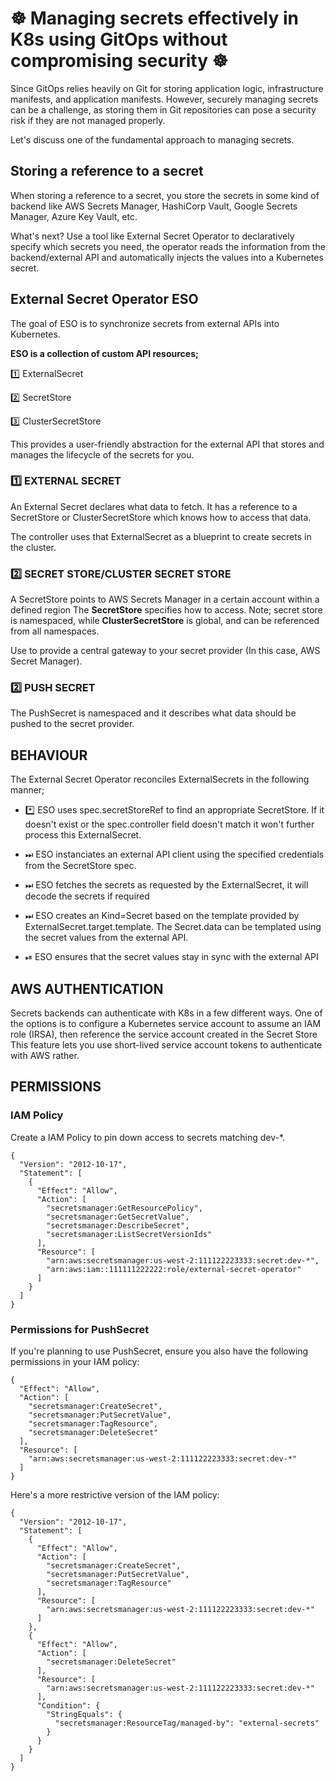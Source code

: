# ☸ Managing secrets effectively in K8s using GitOps without compromising security ☸

Since GitOps relies heavily on Git  for storing application logic, infrastructure manifests, and application manifests. However, securely managing secrets can be a challenge, as storing them in Git repositories can pose a security risk if they are not managed properly.

Let's discuss one of the fundamental approach to managing secrets.

## **Storing a reference to a secret**

When storing a reference to a secret, you store the secrets in some kind of backend  like AWS Secrets Manager, HashiCorp Vault, Google Secrets Manager, Azure Key Vault, etc.

What's next? Use a tool like External Secret Operator to declaratively specify which secrets you need, the operator reads the information from the backend/external API and automatically injects the values into a Kubernetes secret.

## **External Secret Operator ESO**

The goal of ESO is to synchronize secrets from external APIs into Kubernetes.

**ESO is a collection of custom API resources;**

1️⃣  ExternalSecret 

2️⃣  SecretStore

3️⃣  ClusterSecretStore 

This provides a user-friendly abstraction for the external API that stores and manages the lifecycle of the secrets for you.


### **1️⃣  EXTERNAL SECRET**

An External Secret declares what data to fetch. It has a reference to a SecretStore or ClusterSecretStore which knows how to access that data.

The controller uses that ExternalSecret as a blueprint to create secrets in the cluster.



### **2️⃣  SECRET STORE/CLUSTER SECRET STORE**
A SecretStore points to AWS Secrets Manager in a certain account within a defined region
The **SecretStore** specifies how to access. Note; secret store is namespaced, while **ClusterSecretStore** is global, and can be referenced from all namespaces.

Use to provide a central gateway to your secret provider (In this case, AWS Secret Manager).

### **2️⃣  PUSH SECRET**
The PushSecret is namespaced and it describes what data should be pushed to the secret provider.

## **BEHAVIOUR**

The External Secret Operator reconciles ExternalSecrets in the following manner;

- *️⃣ ESO uses spec.secretStoreRef to find an appropriate SecretStore. If it doesn't exist or the spec.controller field doesn't match it won't further process this ExternalSecret.

- ⏭ ESO instanciates an external API client using the specified credentials from the SecretStore spec.



- ⏭  ESO fetches the secrets as requested by the ExternalSecret, it will decode the secrets if required



- ⏭  ESO creates an Kind=Secret based on the template provided by ExternalSecret.target.template. The Secret.data can be templated using the secret values from the external API.



- ⏯  ESO ensures that the secret values stay in sync with the external API 

## **AWS AUTHENTICATION**

Secrets backends can authenticate with K8s in a few different ways. One of the options is to configure a Kubernetes service account to assume an IAM role (IRSA), then reference the service account created in the Secret Store
This feature lets you use short-lived service account tokens to authenticate with AWS rather.


## PERMISSIONS

### IAM Policy

Create a IAM Policy to pin down access to secrets matching dev-*.

```
{
  "Version": "2012-10-17",
  "Statement": [
    {
      "Effect": "Allow",
      "Action": [
        "secretsmanager:GetResourcePolicy",
        "secretsmanager:GetSecretValue",
        "secretsmanager:DescribeSecret",
        "secretsmanager:ListSecretVersionIds"
      ],
      "Resource": [
        "arn:aws:secretsmanager:us-west-2:111122223333:secret:dev-*",
        "arn:aws:iam::111111222222:role/external-secret-operator"
      ]
    }
  ]
}
```

### Permissions for PushSecret

If you're planning to use PushSecret, ensure you also have the following permissions in your IAM policy:

```
{
  "Effect": "Allow",
  "Action": [
    "secretsmanager:CreateSecret",
    "secretsmanager:PutSecretValue",
    "secretsmanager:TagResource",
    "secretsmanager:DeleteSecret"
  ],
  "Resource": [
    "arn:aws:secretsmanager:us-west-2:111122223333:secret:dev-*"
  ]
}
```

Here's a more restrictive version of the IAM policy:

```
{
  "Version": "2012-10-17",
  "Statement": [
    {
      "Effect": "Allow",
      "Action": [
        "secretsmanager:CreateSecret",
        "secretsmanager:PutSecretValue",
        "secretsmanager:TagResource"
      ],
      "Resource": [
        "arn:aws:secretsmanager:us-west-2:111122223333:secret:dev-*"
      ]
    },
    {
      "Effect": "Allow",
      "Action": [
        "secretsmanager:DeleteSecret"
      ],
      "Resource": [
        "arn:aws:secretsmanager:us-west-2:111122223333:secret:dev-*"
      ],
      "Condition": {
        "StringEquals": {
          "secretsmanager:ResourceTag/managed-by": "external-secrets"
        }
      }
    }
  ]
}
```